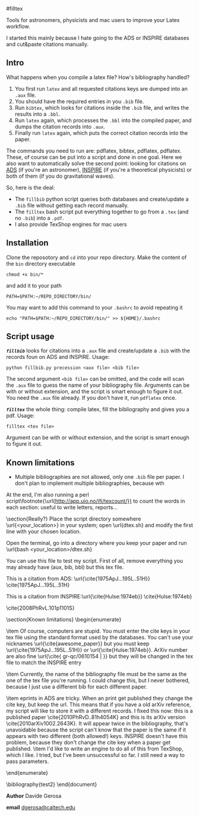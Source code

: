 #filltex

Tools for astronomers, physicists and mac users to improve your Latex workflow. 


I started this mainly because I hate going to the ADS or INSPIRE databases and cut&paste citations manually.


## Intro

What happens when you compile a latex file? How's bibliography handled?

  1. You first run `latex` and all requested citations keys are dumped into an `.aux` file.
  2. You should have the required entries in you `.bib` file.
  3. Run `bibtex`, which looks for citations inside the `.bib` file, and writes the results into a `.bbl`.
  4. Run `latex` again, which processes the `.bbl` into the compiled paper, and dumps the citation records into `.aux`.
  5. Finally run `latex` again, which puts the correct citation records into the paper.

The commands you need to run are: pdflatex, bibtex, pdflatex, pdflatex. These, of course can be put into a script and done in one goal.
Here we also want to automatically solve the second point: looking for citations on [ADS](http://adsabs.harvard.edu) (if you're an astronomer), [INSPIRE](http://inspirehep.net) (if you're a theoretical physicists) or both of them (if you do gravitational waves).

So, here is the deal:

  - The `fillbib` python script queries both databases and create/update a `.bib` file without getting each record manually.
  - The `filltex` bash script put everything together to go from a `.tex` (and no `.bib`) into a `.pdf`.
  - I also provide TexShop engines for mac users

## Installation

Clone the reposotory and `cd` into your repo directory. Make the content of the `bin` directory executable

    chmod +x bin/*

and add it to your path
 
    PATH=$PATH:~/REPO_DIRECTORY/bin/
   
You may want to add this command to your `.bashrc` to avoid repeating it
    
    echo "PATH=$PATH:~/REPO_DIRECTORY/bin/" >> ${HOME}/.bashrc
   
   
## Script usage

***`fillbib`*** looks for citations into a `.aux` file and create/update a `.bib` with the records foun on ADS and INSPIRE.
Usage:

    python fillbib.py precession <aux file> <bib file>

The second argument `<bib file>` can be omitted, and the code will scan the `.aux` file to guess the name of your bibliography file.
Arguments can be with or without extension, and the script is smart enough to figure it out. 
You need the `.aux` file already. If you don't have it, run `pdflatex` once.

***`filltex`*** the whole thing: compile latex, fill the bibliography and gives you a pdf. Usage:

    filltex <tex file>

Argument can be with or without extension, and the script is smart enough to figure it out.



## Known limitations

  - Multiple bibliographies are not allowed, only one `.bib` file per paper. I don't plan to implement multiple bibliographies, because wth 





At the end, I'm also running a perl script\footnote{\url{http://app.uio.no/ifi/texcount/}} to count the words in each section: useful to write letters, reports...


\section{Really?}
Place the script directory somewhere \url{<your_location>} in your system; open \url{dtex.sh} and modify the first line with your chosen location.

Open the terminal, go into a directory where you keep your paper and run 
\url{bash <your_location>/dtex.sh}


You can use this file to test my script. First of all, remove everything  you may already have (aux, bib, bbl)  but this tex file.

This is a citation from ADS: \url{\cite{1975ApJ...195L..51H}} \cite{1975ApJ...195L..51H}

This is a citation from INSPIRE:\url{\cite{Hulse:1974eb}} \cite{Hulse:1974eb}




\cite{2008PhRvL.101p1101S}

\section{Known limitations}
\begin{enumerate}

\item Of course, computers are stupid. You must enter the cite keys in your tex file using the standard format used by the databases. You can't use your nicknames \url{\cite{awesome_paper}} but you must keep \url{\cite{1975ApJ...195L..51H}} or \url{\cite{Hulse:1974eb}}. ArXiv number are also fine \url{\cite{ gr-qc/0610154 | }} but they will be changed in the tex file to match the INSPIRE entry

\item Currently, the name of the bibliography file must be  the same as the one of the tex file you're running. I could change this, but I never bothered, because I just use a different bib for each different paper.

\item eprints in ADS are tricky. When an print get published they change the cite key, but keep the url. This means that if you have a old arXiv reference, my script will like to store it with a different records. I fixed this now: this is a published paper \cite{2010PhRvD..81h4054K} and this is its arXiv version \cite{2010arXiv1002.2643K}. It will appear twice in the bibliography, that's unavoidable because the script can't know that the paper is the same if it appears with two different (both allowed!) keys. INSPIRE doesn't have this problem, because they don't change the cite key when a paper get published.
\item I'd like to write an engine to do all of this from TexShop, which I like. I tried, but I've been unsuccessful so far. I still need a way to pass parameters.  

\end{enumerate}

\bibliography{test2}
\end{document}





**Author** Davide Gerosa

**email** dgerosa@caltech.edu


